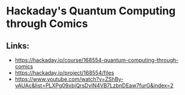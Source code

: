 # Hackaday's Quantum Computing through Comics

## Links:
- https://hackaday.io/course/168554-quantum-computing-through-comics
- https://hackaday.io/project/168554/files
- https://www.youtube.com/watch?v=ZShBy-vAUAc&list=PLXPg09xbjQrsDvlN4VB7LzbnDEaw7furG&index=2
